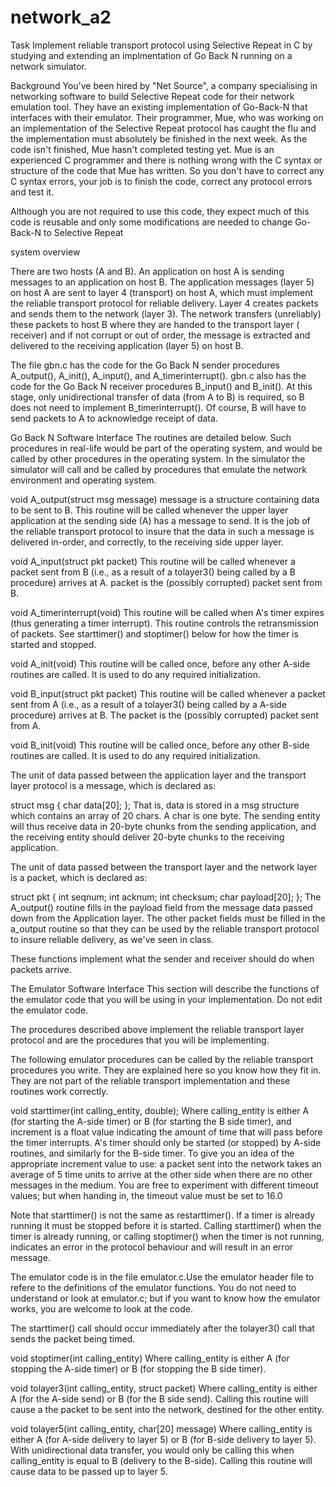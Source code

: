 # network_a2
Task
Implement reliable transport protocol using Selective Repeat in C by studying and extending an implmentation of Go Back N running on a network simulator.

Background
You've been hired by "Net Source", a company specialising in networking software to build Selective Repeat code for their network emulation tool. They have an existing implementation of Go-Back-N that interfaces with their emulator. Their programmer, Mue, who was working on an implementation of the Selective Repeat protocol has caught the flu and the implementation must absolutely be finished in the next week.  As the code isn't finished, Mue hasn't completed testing yet. Mue is an experienced C programmer and there is nothing wrong with the C syntax or structure of the code that Mue has written. So you don't have to correct any C syntax errors, your job is to finish the code, correct any protocol errors and test it. 

Although you are not required to use this code, they expect much of this code is reusable and only some modifications are needed to change Go-Back-N to Selective Repeat

system overview

There are two hosts (A and B). An application on host A is sending messages to an application on host B. The application messages (layer 5) on host A are sent to layer 4 (transport) on host A, which must implement the reliable transport protocol for reliable delivery. Layer 4 creates packets and sends them to the network (layer 3). The network transfers (unreliably) these packets to host B where they are handed to the transport layer ( receiver) and if not corrupt or out of order, the message is extracted and delivered to the receiving application (layer 5) on host B.

The file gbn.c has the code for the Go Back N sender procedures A_output(), A_init(), A_input(), and A_timerinterrupt(). gbn.c also has the code for the Go Back N receiver procedures B_input() and B_init(). At this stage, only unidirectional transfer of data (from A to B) is required, so B does not need to implement B_timerinterrupt(). Of course, B will have to send packets to A to acknowledge receipt of data.

Go Back N Software Interface
The routines are detailed below. Such procedures in real-life would be part of the operating system, and would be called by other procedures in the operating system. In the simulator the simulator will call and be called by procedures that emulate the network environment and operating system.

void A_output(struct msg message)
message is a structure containing data to be sent to B. This routine will be called whenever the upper layer application at the sending side (A) has a message to send.  It is the job of the reliable transport protocol to insure that the data in such a message is delivered in-order, and correctly, to the receiving side upper layer. 

void A_input(struct pkt packet)
This routine will be called whenever a packet sent from B (i.e., as a result of a tolayer3() being called by a B procedure) arrives at A. packet is the (possibly corrupted) packet sent from B.

void A_timerinterrupt(void)
This routine will be called when A's timer expires (thus generating a timer interrupt). This routine controls the retransmission of packets. See starttimer() and stoptimer()  below for how the timer is started and stopped.

void A_init(void)
This routine will be called once, before any other A-side routines are called. It is used to do any required initialization. 

void B_input(struct pkt packet)
This routine will be called whenever a packet sent from A (i.e., as a result of a  tolayer3() being called by a A-side procedure) arrives at B. The packet is the (possibly corrupted) packet sent from A. 

void B_init(void)
This routine will be called once, before any other B-side routines are called. It is used to do any required initialization.

The unit of data passed between the application layer and the transport layer protocol is a message, which is declared as: 

struct msg {
  char data[20];
};
That is, data is stored in a msg structure which contains an array of 20 chars. A char is one byte. The sending entity will thus receive data in 20-byte chunks from the sending application, and the receiving entity should deliver 20-byte chunks to the receiving application.

The unit of data passed between the transport layer and the network layer is a packet, which is declared as: 

struct pkt {
   int seqnum;
   int acknum;
   int checksum;
   char payload[20];
};
The A_output() routine fills in the payload field from the message data passed down from the Application layer. The other packet fields must be filled in the a_output routine so that they can be used by the reliable transport protocol to insure reliable delivery, as we've seen in class.

These functions implement what the sender and receiver should do when packets arrive.

The Emulator Software Interface
This section will describe the functions of the emulator code that you will be using in your implementation. Do not edit the emulator code.

The procedures described above implement the reliable transport layer protocol and are the procedures that you will be implementing.

The following emulator procedures can be called by the reliable transport procedures you write. They are explained here so you know how they fit in. They are not part of the reliable transport implementation and these routines work correctly.

void starttimer(int calling_entity, double);
Where calling_entity is either A (for starting the A-side timer) or B (for starting the B side timer), and increment is a float value indicating the amount of time that will pass before the timer interrupts. A's timer should only be started (or stopped) by A-side routines, and similarly for the B-side timer. To give you an idea of the appropriate increment value to use: a packet sent into the network takes an average of 5 time units to arrive at the other side when there are no other messages in the medium. You are free to experiment with different timeout values; but when handing in, the timeout value must be set to 16.0

Note that starttimer() is not the same as restarttimer(). If a timer is already running it must be stopped before it is started. Calling starttimer() when the timer is already running, or calling stoptimer() when the timer is not running, indicates an error in the protocol behaviour and will result in an error message.

The emulator code is in the file emulator.c.Use the emulator header file to refere to the definitions of the emulator functions. You do not need to understand or look at emulator.c; but if you want to know how the emulator works, you are welcome to look at the code.

The starttimer() call should occur immediately after the tolayer3() call that sends the packet being timed.

void stoptimer(int calling_entity)
Where calling_entity is either A (for stopping the A-side timer) or B (for stopping the B side timer).

void tolayer3(int calling_entity, struct packet)
Where calling_entity is either A (for the A-side send) or B (for the B side send). Calling this routine will cause a the packet to be sent into the network, destined for the other entity.

void tolayer5(int calling_entity, char[20] message)
Where calling_entity is either A (for A-side delivery to layer 5) or B (for B-side delivery to layer 5). With unidirectional data transfer, you would only be calling this when calling_entity is equal to B (delivery to the B-side). Calling this routine will cause data to be passed up to layer 5.
